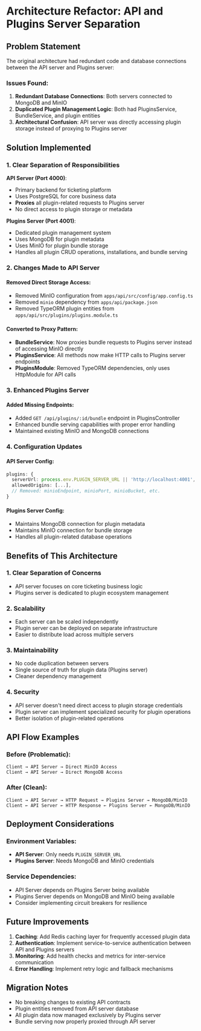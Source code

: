 # Architecture Refactor: API and Plugins Server Separation

## Problem Statement

The original architecture had redundant code and database connections between the API server and Plugins server:

### Issues Found:

1. **Redundant Database Connections**: Both servers connected to MongoDB and MinIO
2. **Duplicated Plugin Management Logic**: Both had PluginsService, BundleService, and plugin entities
3. **Architectural Confusion**: API server was directly accessing plugin storage instead of proxying to Plugins server

## Solution Implemented

### 1. **Clear Separation of Responsibilities**

**API Server (Port 4000)**:

- Primary backend for ticketing platform
- Uses PostgreSQL for core business data
- **Proxies** all plugin-related requests to Plugins server
- No direct access to plugin storage or metadata

**Plugins Server (Port 4001)**:

- Dedicated plugin management system
- Uses MongoDB for plugin metadata
- Uses MinIO for plugin bundle storage
- Handles all plugin CRUD operations, installations, and bundle serving

### 2. **Changes Made to API Server**

#### Removed Direct Storage Access:

- Removed MinIO configuration from `apps/api/src/config/app.config.ts`
- Removed `minio` dependency from `apps/api/package.json`
- Removed TypeORM plugin entities from `apps/api/src/plugins/plugins.module.ts`

#### Converted to Proxy Pattern:

- **BundleService**: Now proxies bundle requests to Plugins server instead of accessing MinIO directly
- **PluginsService**: All methods now make HTTP calls to Plugins server endpoints
- **PluginsModule**: Removed TypeORM dependencies, only uses HttpModule for API calls

### 3. **Enhanced Plugins Server**

#### Added Missing Endpoints:

- Added `GET /api/plugins/:id/bundle` endpoint in PluginsController
- Enhanced bundle serving capabilities with proper error handling
- Maintained existing MinIO and MongoDB connections

### 4. **Configuration Updates**

#### API Server Config:

```typescript
plugins: {
  serverUrl: process.env.PLUGIN_SERVER_URL || 'http://localhost:4001',
  allowedOrigins: [...],
  // Removed: minioEndpoint, minioPort, minioBucket, etc.
}
```

#### Plugins Server Config:

- Maintains MongoDB connection for plugin metadata
- Maintains MinIO connection for bundle storage
- Handles all plugin-related database operations

## Benefits of This Architecture

### 1. **Clear Separation of Concerns**

- API server focuses on core ticketing business logic
- Plugins server is dedicated to plugin ecosystem management

### 2. **Scalability**

- Each server can be scaled independently
- Plugin server can be deployed on separate infrastructure
- Easier to distribute load across multiple servers

### 3. **Maintainability**

- No code duplication between servers
- Single source of truth for plugin data (Plugins server)
- Cleaner dependency management

### 4. **Security**

- API server doesn't need direct access to plugin storage credentials
- Plugin server can implement specialized security for plugin operations
- Better isolation of plugin-related operations

## API Flow Examples

### Before (Problematic):

```
Client → API Server → Direct MinIO Access
Client → API Server → Direct MongoDB Access
```

### After (Clean):

```
Client → API Server → HTTP Request → Plugins Server → MongoDB/MinIO
Client ← API Server ← HTTP Response ← Plugins Server ← MongoDB/MinIO
```

## Deployment Considerations

### Environment Variables:

- **API Server**: Only needs `PLUGIN_SERVER_URL`
- **Plugins Server**: Needs MongoDB and MinIO credentials

### Service Dependencies:

- API Server depends on Plugins Server being available
- Plugins Server depends on MongoDB and MinIO being available
- Consider implementing circuit breakers for resilience

## Future Improvements

1. **Caching**: Add Redis caching layer for frequently accessed plugin data
2. **Authentication**: Implement service-to-service authentication between API and Plugins servers
3. **Monitoring**: Add health checks and metrics for inter-service communication
4. **Error Handling**: Implement retry logic and fallback mechanisms

## Migration Notes

- No breaking changes to existing API contracts
- Plugin entities removed from API server database
- All plugin data now managed exclusively by Plugins server
- Bundle serving now properly proxied through API server
